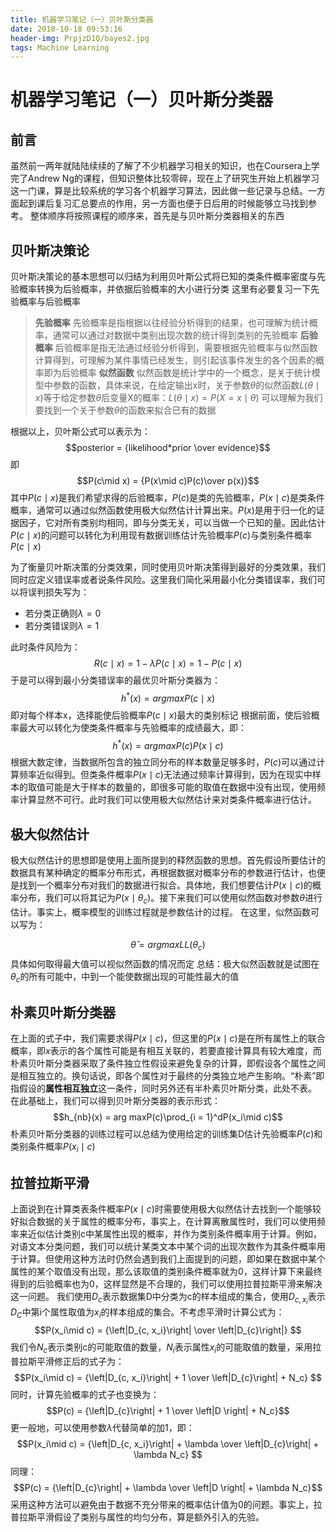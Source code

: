 ```yaml
---
title: 机器学习笔记（一）贝叶斯分类器
date: 2018-10-18 09:53:16
header-img: PrpjzD1Q/bayes2.jpg
tags: Machine Learning
---
```


# 机器学习笔记（一）贝叶斯分类器

## 前言
虽然前一两年就陆陆续续的了解了不少机器学习相关的知识，也在Coursera上学完了Andrew Ng的课程，但知识整体比较零碎，现在上了研究生开始上机器学习这一门课，算是比较系统的学习各个机器学习算法，因此做一些记录与总结。一方面起到课后复习汇总要点的作用，另一方面也便于日后用的时候能够立马找到参考。
整体顺序将按照课程的顺序来，首先是与贝叶斯分类器相关的东西

## 贝叶斯决策论
贝叶斯决策论的基本思想可以归结为利用贝叶斯公式将已知的类条件概率密度与先验概率转换为后验概率，并依据后验概率的大小进行分类
这里有必要复习一下先验概率与后验概率
> **先验概率** 先验概率是指根据以往经验分析得到的结果，也可理解为统计概率，通常可以通过对数据中类别出现次数的统计得到类别的先验概率
> **后验概率** 后验概率是指无法通过经验分析得到，需要根据先验概率与似然函数计算得到，可理解为某件事情已经发生，则引起该事件发生的各个因素的概率即为后验概率
> **似然函数** 似然函数是统计学中的一个概念，是关于统计模型中参数的函数，具体来说，在给定输出x时，关于参数$\theta$的似然函数$L(\theta \mid x)$等于给定参数$\theta$后变量X的概率：$L(\theta \mid x) = P(X=x\mid \theta)$
可以理解为我们要找到一个关于参数$\theta$的函数来拟合已有的数据

根据以上，贝叶斯公式可以表示为：
$$posterior = {likelihood*prior \over evidence}$$
即
$$P(c\mid x) = {P(x\mid c)P(c)\over p(x)}$$
其中$P(c\mid x)$是我们希望求得的后验概率，$P(c)$是类的先验概率，$P(x\mid c)$是类条件概率，通常可以通过似然函数使用极大似然估计计算出来。$P(x)$是用于归一化的证据因子，它对所有类别均相同，即与分类无关，可以当做一个已知的量。因此估计$P(c\mid x)$的问题可以转化为利用现有数据训练估计先验概率$P(c)$与类别条件概率$P(c\mid x)$

为了衡量贝叶斯决策的分类效果，同时使用贝叶斯决策得到最好的分类效果，我们同时应定义错误率或者说条件风险。这里我们简化采用最小化分类错误率，我们可以将误判损失写为：
* 若分类正确则$\lambda = 0$
* 若分类错误则$\lambda = 1$

此时条件风险为：
$$R(c\mid x) = 1 - \lambda P(c\mid x) = 1-P(c\mid x)$$
于是可以得到最小分类错误率的最优贝叶斯分类器为：
$$h^*(x) = arg maxP(c\mid x)$$
即对每个样本x，选择能使后验概率$P(c\mid x)$最大的类别标记
根据前面，使后验概率最大可以转化为使类条件概率与先验概率的成绩最大，即：
$$h^*(x) = arg maxP(c)P(x\mid c)$$
根据大数定律，当数据所包含的独立同分布的样本数量足够多时，$P(c)$可以通过计算频率近似得到。但类条件概率$P(x\mid c)$无法通过频率计算得到，因为在现实中样本的取值可能是大于样本的数量的，即很多可能的取值在数据中没有出现，使用频率计算显然不可行。此时我们可以使用极大似然估计来对类条件概率进行估计。

## 极大似然估计
极大似然估计的思想即是使用上面所提到的释然函数的思想。首先假设所要估计的数据具有某种确定的概率分布形式，再根据数据对概率分布的参数进行估计，也便是找到一个概率分布对我们的数据进行拟合。具体地，我们想要估计$P(x\mid c)$的概率分布，我们可以将其记为$P(x\mid \theta_c)$。接下来我们可以使用似然函数对参数$\theta$进行估计。事实上，概率模型的训练过程就是参数估计的过程。
在这里，似然函数可以写为：

$$\hat{\theta}= arg maxLL(\theta_c)$$
具体如何取得最大值可以视似然函数的情况而定
总结：极大似然函数就是试图在$\theta_c$的所有可能中，中到一个能使数据出现的可能性最大的值

## 朴素贝叶斯分类器
在上面的式子中，我们需要求得$P(x\mid c)$，但这里的$P(x\mid c)$是在所有属性上的联合概率，即$x$表示的各个属性可能是有相互关联的，若要直接计算具有较大难度，而朴素贝叶斯分类器采取了条件独立性假设来避免复杂的计算，即假设各个属性之间是相互独立的。换句话说，即各个属性对于最终的分类独立地产生影响。“朴素”即指假设的**属性相互独立**这一条件，同时另外还有半朴素贝叶斯分类，此处不表。
在此基础上，我们可以得到贝叶斯分类器的表示形式：
$$h_{nb}(x) = arg maxP(c)\prod_{i = 1}^dP(x_i\mid c)$$
朴素贝叶斯分类器的训练过程可以总结为使用给定的训练集D估计先验概率$P(c)$和类别条件概率$P(x_i\mid c)$

## 拉普拉斯平滑
上面说到在计算类表条件概率$P(x\mid c)$时需要使用极大似然估计去找到一个能够较好拟合数据的关于属性的概率分布，事实上，在计算离散属性时，我们可以使用频率来近似估计类别c中某属性出现的概率，并作为类别条件概率用于计算。例如，对语文本分类问题，我们可以统计某类文本中某个词的出现次数作为其条件概率用于计算。但使用这种方法时仍然会遇到我们上面提到的问题，即如果在数据中某个属性的某个取值没有出现，那么该取值的类别条件概率就为0，这样计算下来最终得到的后验概率也为0，这样显然是不合理的，我们可以使用拉普拉斯平滑来解决这一问题。
我们使用$D_c$表示数据集D中分类为c的样本组成的集合，使用$D_{c, x_i}$表示$D_C$中第i个属性取值为$x_i$的样本组成的集合。不考虑平滑时计算公式为：
$$P(x_i\mid c) = {\left|D_{c, x_i}\right| \over \left|D_{c}\right|} $$
我们令$N_c$表示类别c的可能取值的数量，$N_i$表示属性$x_i$的可能取值的数量，采用拉普拉斯平滑修正后的式子为：
$$P(x_i\mid c) = {\left|D_{c, x_i}\right| + 1 \over \left|D_{c}\right| + N_c} $$
同时，计算先验概率的式子也变换为：
$$P(c) = {\left|D_{c}\right| + 1 \over \left|D \right| + N_c}$$
更一般地，可以使用参数$\lambda$代替简单的加1，即：
$$P(x_i\mid c) = {\left|D_{c, x_i}\right| + \lambda \over \left|D_{c}\right| + \lambda N_c} $$
同理：
$$P(c) = {\left|D_{c}\right| + \lambda \over \left|D \right| + \lambda N_c}$$
采用这种方法可以避免由于数据不充分带来的概率估计值为0的问题。事实上，拉普拉斯平滑假设了类别与属性的均匀分布，算是额外引入的先验。



